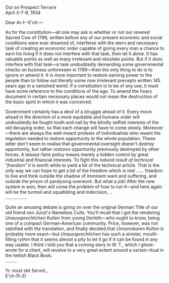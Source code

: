 Out on Prospect Terrace  
April 3-7-8, 1934

Dear Ar-I--E'ch:—

As for the constitution—all one may ask is whether or not our revered Sacred Cow of 1789, written before any of our present economic and social conditions were ever dreamed of, interferes with the stern and necessary task of creating an economic order capable of giving every man a chance to earn his living if it does not interfere with that task, then let it alone. It has valuable points as well as many irrelevant and obsolete points. But if it *does* interfere with that task—a task undoubtedly demanding some governmental checks on business unforeseen in 1789—then the only thing to do is to ignore or amend it. It is more important to restore earning power to the people than to follow out literally some now irrelevant precepts written 145 years ago in a vanished world. If a constitution is to be of any use, it must have some reference to the conditions of the age. To amend the hoary document in certain necessary places would not mean the destruction of the basic spirit in which it was conceived.

Government certainly has a devil of a struggle ahead of it. Every move ahead in the direction of a more equitable and humane order will undoubtedly be fought tooth and nail by the blindly selfish interests of the old decaying order, so that each change will have to come slowly. Moreover—there are always the well-meant protests of individualists who resent the regulation needed to restore opportunity to the whole population. These latter don't seem to realise that governmental oversight doesn't *destroy* opportunity, but rather *restores* opportunity previously destroyed by other forces. A laissez-faire policy means merely a hidden control by great industrial and financial interests. To fight this *natural result of technical "freedom"* it is worth while to yield a bit of the technical article. That is the only way we can hope to get a bit of the freedom which is real ...... freedom to live and think outside the shadow of imminent want and suffering, and outside the prison of paralysing overwork. But what a job! After the new system is won, then will come the problem of how to run it—and here again will be the turmoil and squabbling and indecision, ..  
.................

Quite an amusing debate is going on over the original German Title of our old friend von Junzt's Nameless Cults. You'll recall that I got the rendering *Unaussprechlichen Kulten* from young Derleth—who ought to know, being one of a compact German-American community. Price, however, was not satisfied with the translation, and finally decided that *Unnennbaren Kulten* is probably more exact—but *Unaussprechlichen* has such a sinister, mouth-filling rythm that it seems almost a pity to let it go if it can be found in any way usable. I think I told you that a coming story in W. T., which I ghost-wrote for a client, will revolve to a very great extent around a certain ritual in the hellish Black Book.  
.........

Yr. most obt Servnt.,  
E'ch-Pi-El
